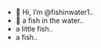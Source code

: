 - 👋 Hi, I’m @fishinwater1..
- 👋 a fish in the water..
- a little fish..
- a fish..
<!---
fishinwater1/fishinwater1 is a ✨ special ✨ repository because its `README.md` (this file) appears on your GitHub profile.
You can click the Preview link to take a look at your changes.
--->
